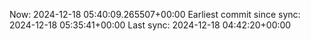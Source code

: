 Now: 2024-12-18 05:40:09.265507+00:00 Earliest commit since sync: 2024-12-18 05:35:41+00:00 Last sync: 2024-12-18 04:42:20+00:00
